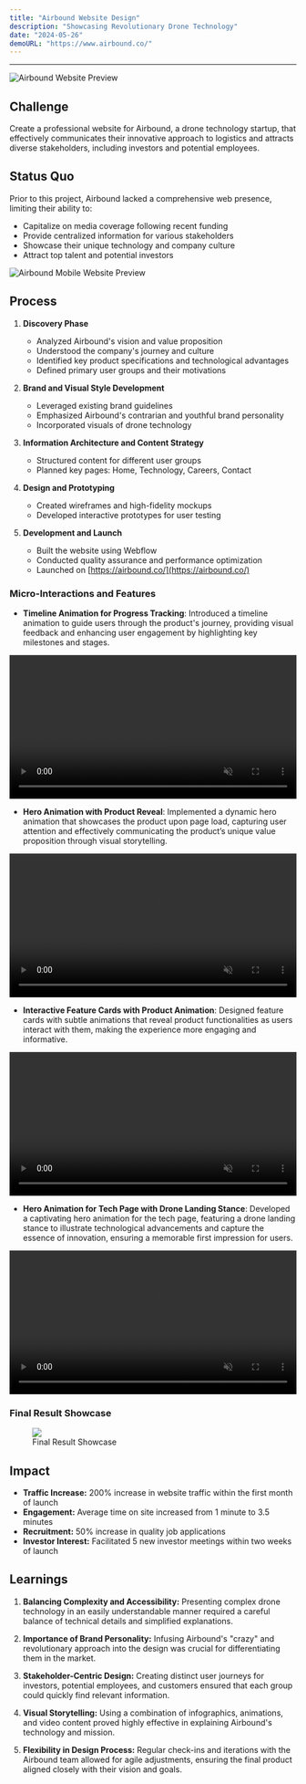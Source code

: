 ```yaml
---
title: "Airbound Website Design"
description: "Showcasing Revolutionary Drone Technology"
date: "2024-05-26"
demoURL: "https://www.airbound.co/"
---
```


---

![Airbound Website Preview](https://images.prismic.io/designhawk/ZozWSx5LeNNTw61I_Slide16_9-6.png?auto=format,compress)

## Challenge

Create a professional website for Airbound, a drone technology startup, that effectively communicates their innovative approach to logistics and attracts diverse stakeholders, including investors and potential employees.

## Status Quo

Prior to this project, Airbound lacked a comprehensive web presence, limiting their ability to:
- Capitalize on media coverage following recent funding
- Provide centralized information for various stakeholders
- Showcase their unique technology and company culture
- Attract top talent and potential investors

![Airbound Mobile Website Preview](https://images.prismic.io/designhawk/ZozWTB5LeNNTw61J_Slide16_9-7.png?auto=format,compress)

## Process

1. **Discovery Phase**
   - Analyzed Airbound's vision and value proposition
   - Understood the company's journey and culture
   - Identified key product specifications and technological advantages
   - Defined primary user groups and their motivations

2. **Brand and Visual Style Development**
   - Leveraged existing brand guidelines
   - Emphasized Airbound's contrarian and youthful brand personality
   - Incorporated visuals of drone technology

3. **Information Architecture and Content Strategy**
   - Structured content for different user groups
   - Planned key pages: Home, Technology, Careers, Contact

4. **Design and Prototyping**
   - Created wireframes and high-fidelity mockups
   - Developed interactive prototypes for user testing

5. **Development and Launch**
   - Built the website using Webflow
   - Conducted quality assurance and performance optimization
   - Launched on [https://airbound.co/](https://airbound.co/)

### Micro-Interactions and Features

- **Timeline Animation for Progress Tracking**: Introduced a timeline animation to guide users through the product's journey, providing visual feedback and enhancing user engagement by highlighting key milestones and stages.

<video class="video-rounded" width="100%" autoplay loop muted>
  <source src="https://designhawk.cdn.prismic.io/designhawk/ZozXQR5LeNNTw61f_2024-07-0911-02-48.mp4" type="video/mp4">
  Your browser does not support the video tag.
</video>

- **Hero Animation with Product Reveal**: Implemented a dynamic hero animation that showcases the product upon page load, capturing user attention and effectively communicating the product’s unique value proposition through visual storytelling.

<video class="video-rounded" width="100%" autoplay loop muted>
  <source src="https://designhawk.cdn.prismic.io/designhawk/ZozXRB5LeNNTw61h_2024-07-0911-02-10.mp4" type="video/mp4">
  Your browser does not support the video tag.
</video>

- **Interactive Feature Cards with Product Animation**: Designed feature cards with subtle animations that reveal product functionalities as users interact with them, making the experience more engaging and informative.

<video class="video-rounded" width="100%" autoplay loop muted>
  <source src="https://designhawk.cdn.prismic.io/designhawk/ZozXRh5LeNNTw61i_2024-07-0911-01-44.mp4" type="video/mp4">
  Your browser does not support the video tag.
</video>

- **Hero Animation for Tech Page with Drone Landing Stance**: Developed a captivating hero animation for the tech page, featuring a drone landing stance to illustrate technological advancements and capture the essence of innovation, ensuring a memorable first impression for users.

<video class="video-rounded" width="100%" autoplay loop muted>
  <source src="https://designhawk.cdn.prismic.io/designhawk/ZozXRx5LeNNTw61j_2024-07-0911-01-27.mp4" type="video/mp4">
  Your browser does not support the video tag.
</video>

### Final Result Showcase

<figure>
  <img src="https://images.prismic.io/designhawk/ZoZSjB5LeNNTwx8n_L4.png?auto=format,compress">
  <figcaption>Final Result Showcase</figcaption>
</figure>

## Impact

- **Traffic Increase:** 200% increase in website traffic within the first month of launch
- **Engagement:** Average time on site increased from 1 minute to 3.5 minutes
- **Recruitment:** 50% increase in quality job applications
- **Investor Interest:** Facilitated 5 new investor meetings within two weeks of launch

## Learnings

1. **Balancing Complexity and Accessibility:** Presenting complex drone technology in an easily understandable manner required a careful balance of technical details and simplified explanations.

2. **Importance of Brand Personality:** Infusing Airbound's "crazy" and revolutionary approach into the design was crucial for differentiating them in the market.

3. **Stakeholder-Centric Design:** Creating distinct user journeys for investors, potential employees, and customers ensured that each group could quickly find relevant information.

4. **Visual Storytelling:** Using a combination of infographics, animations, and video content proved highly effective in explaining Airbound's technology and mission.

5. **Flexibility in Design Process:** Regular check-ins and iterations with the Airbound team allowed for agile adjustments, ensuring the final product aligned closely with their vision and goals.




